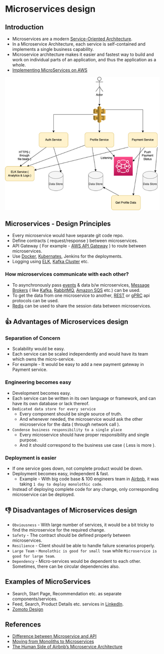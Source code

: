 # Microservices design

## Introduction
- Microservices are a modern [Service-Oriented Architecture](https://www.geeksforgeeks.org/service-oriented-architecture/).
- In a Microservice Architecture, each service is self-contained and implements a single business capability.
- Microservice architecture makes it easier and fastest way to build and work on individual parts of an application, and thus the application as a whole.
- [Implementing MicroServices on AWS](../../2_AWSComponents/0_AWSDesigns/MicroservicesOnAWS.md)

![img.png](assests/MonolothicToMicroService.drawio.png)

## Microservices - Design Principles
- Every microservice would have separate git code repo.
- Define contracts ( request/response ) between microservices.
- API Gateway ( For example - [AWS API Gateway](../../2_AWSComponents/1_NetworkingAndContentDelivery/) ) to route between microservices.
- Use [Docker](../6_DevOps/Docker.md), [Kubernates](../6_DevOps/Kubernates.md), Jenkins for the deployments.
- Logging using [ELK](../7_MonitoringTools/ELK.md), [Kafka Cluster](../4_MessageBrokers/Kafka.md) etc.

### How microservices communicate with each other?
- To asynchronously pass [events](../0_SystemGlossaries/EventDrivenArchitecture.md) & data b/w microservices, [Message Brokers](../4_MessageBrokers) ( like [Kafka](../4_MessageBrokers/Kafka.md), [RabbitMQ](../4_MessageBrokers/RabbitMQ.md), [Amazon SQS](../../2_AWSComponents/5_MessageBrokerServices/AmazonSQS.md) etc.) can be used.
- To get the data from one microservice to another, [REST](../2_APITechOptions/REST.md) or [gPRC](../2_APITechOptions/gRPC.md) api protocols can be used.
- [Redis](../3_DatabaseComponents/NoSQL-Databases/Redis) can be used to share the session data between microservices.

## :thumbsup: Advantages of Microservices design

### Separation of Concern
- Scalability would be easy. 
- Each service can be scaled independently and would have its team which owns the micro-service.
- For example - It would be easy to add a new payment gateway in Payment service.

### Engineering becomes easy
- Development becomes easy.
- Each service can be written in its own language or framework, and can have its own database or lack thereof.
- `Dedicated data store for every service` 
  - Every component should be single source of truth. 
  - And whenever needed, the microservice would ask the other microservice for the data ( through network call ).
- `Condense business responsibility to a single place` 
  - Every microservice should have proper responsibility and single purpose. 
  - And it should correspond to the business use case ( Less is more ).

### Deployment is easier
- If one service goes down, not complete product would be down.
- Deployment becomes easy, independent & fast. 
  - Example - With big code base & 100 engineers team in [Airbnb](https://www.infoq.com/presentations/airbnb-culture-soa/), it was taking `1 day to deploy monolothic code`.
- Instead of deploying complete code for any change, only corresponding microservice can be deployed.

## :thumbsdown: Disadvantages of Microservices design
- `Obviousness` - With large number of services, it would be a bit tricky to find the microservice for the required change.
- `Safety` - The contract should be defined properly between microservices.
- `Resilience` - Client should be able to handle failure scenarios properly.
- `Large Team` - `Monolothic is good for small team` while `Microservice is good for large team`.
- `Dependency` - Micro-services would be dependent to each other. Sometimes, there can be circular dependencies also.

## Examples of MicroServices
- Search, Start Page, Recommendation etc. as separate components/services.
- Feed, Search, Product Details etc. services in [LinkedIn](https://www.linkedin.com/feed/).
- [Zomoto Design](../../3_HLDDesignProblems/ZomatoDesign)

## References
- [Difference between Microservice and API](https://www.geeksforgeeks.org/difference-between-microservice-and-api/)
- [Moving from Monoliths to Microservices](https://www.youtube.com/watch?v=rckfN7xFig0&list=PLMCXHnjXnTnvo6alSjVkgxV-VH6EPyvoX&index=34)
- [The Human Side of Airbnb’s Microservice Architecture](https://www.infoq.com/presentations/airbnb-culture-soa/)